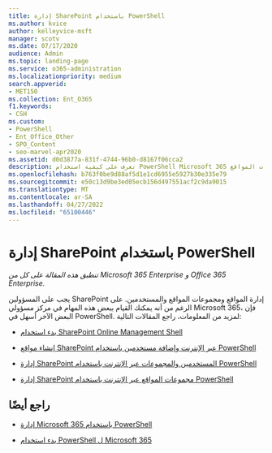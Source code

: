 ```yaml
---
title: إدارة SharePoint باستخدام PowerShell
ms.author: kvice
author: kelleyvice-msft
manager: scotv
ms.date: 07/17/2020
audience: Admin
ms.topic: landing-page
ms.service: o365-administration
ms.localizationpriority: medium
search.appverid:
- MET150
ms.collection: Ent_O365
f1.keywords:
- CSH
ms.custom:
- PowerShell
- Ent_Office_Other
- SPO_Content
- seo-marvel-apr2020
ms.assetid: d0d3877a-831f-4744-96b0-d8167f06cca2
description: تعرف على كيفية استخدام PowerShell Microsoft 365 لإدارة المستخدمين والمجموعات ومجموعات المواقع.
ms.openlocfilehash: b763f0be9d88af5d1e1cd6955e5927b30e335e79
ms.sourcegitcommit: e50c13d9be3ed05ecb156d497551acf2c9da9015
ms.translationtype: MT
ms.contentlocale: ar-SA
ms.lasthandoff: 04/27/2022
ms.locfileid: "65100446"
---
```

# <a name="manage-sharepoint-with-powershell"></a>إدارة SharePoint باستخدام PowerShell

*تنطبق هذه المقالة على كل من Microsoft 365 Enterprise و Office 365 Enterprise.*

يجب على المسؤولين SharePoint إدارة المواقع ومجموعات المواقع والمستخدمين. على الرغم من أنه يمكنك القيام ببعض هذه المهام في مركز مسؤولي Microsoft 365، فإن البعض الآخر أسهل في PowerShell. لمزيد من المعلومات، راجع المقالات التالية:

- [بدء استخدام SharePoint Online Management Shell](/powershell/sharepoint/sharepoint-online/connect-sharepoint-online)

- [إنشاء مواقع SharePoint عبر الإنترنت وإضافة مستخدمين باستخدام PowerShell](create-sharepoint-sites-and-add-users-with-powershell.md)

- [إدارة SharePoint المستخدمين والمجموعات عبر الإنترنت باستخدام PowerShell](manage-sharepoint-users-and-groups-with-powershell.md)

- [إدارة SharePoint مجموعات المواقع عبر الإنترنت باستخدام PowerShell](manage-sharepoint-site-groups-with-powershell.md)

## <a name="see-also"></a>راجع أيضًا

- [إدارة Microsoft 365 باستخدام PowerShell](manage-microsoft-365-with-microsoft-365-powershell.md)

- [بدء استخدام PowerShell ل Microsoft 365](getting-started-with-microsoft-365-powershell.md)
